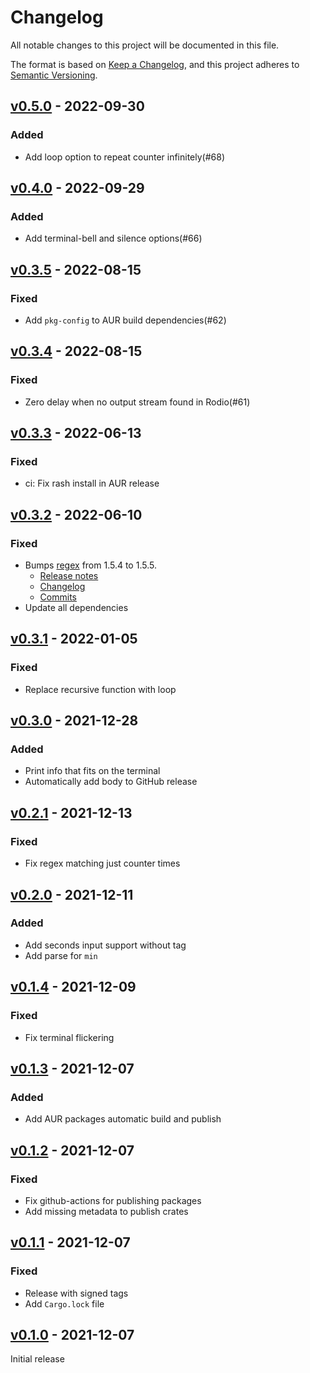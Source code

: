 # Changelog

All notable changes to this project will be documented in this file.

The format is based on [Keep a Changelog](https://keepachangelog.com/en/1.0.0/),
and this project adheres to [Semantic Versioning](https://semver.org/spec/v2.0.0.html).

## [v0.5.0](https://github.com/pando85/timer/tree/v0.5.0) - 2022-09-30

### Added

* Add loop option to repeat counter infinitely(#68)

## [v0.4.0](https://github.com/pando85/timer/tree/v0.4.0) - 2022-09-29

### Added

* Add terminal-bell and silence options(#66)

## [v0.3.5](https://github.com/pando85/timer/tree/v0.3.5) - 2022-08-15

### Fixed

* Add `pkg-config` to AUR build dependencies(#62)

## [v0.3.4](https://github.com/pando85/timer/tree/v0.3.4) - 2022-08-15

### Fixed

* Zero delay when no output stream found in Rodio(#61)

## [v0.3.3](https://github.com/pando85/timer/tree/v0.3.3) - 2022-06-13

### Fixed

* ci: Fix rash install in AUR release

## [v0.3.2](https://github.com/pando85/timer/tree/v0.3.2) - 2022-06-10

### Fixed

* Bumps [regex](https://github.com/rust-lang/regex) from 1.5.4 to 1.5.5.
  * [Release notes](https://github.com/rust-lang/regex/releases)
  * [Changelog](https://github.com/rust-lang/regex/blob/master/CHANGELOG.md)
  * [Commits](https://github.com/rust-lang/regex/compare/1.5.4...1.5.5)
* Update all dependencies

## [v0.3.1](https://github.com/pando85/timer/tree/v0.3.1) - 2022-01-05

### Fixed

* Replace recursive function with loop

## [v0.3.0](https://github.com/pando85/timer/tree/v0.3.0) - 2021-12-28

### Added

* Print info that fits on the terminal
* Automatically add body to GitHub release

## [v0.2.1](https://github.com/pando85/timer/tree/v0.2.1) - 2021-12-13

### Fixed

* Fix regex matching just counter times

## [v0.2.0](https://github.com/pando85/timer/tree/v0.2.0) - 2021-12-11

### Added

* Add seconds input support without tag
* Add parse for `min`

## [v0.1.4](https://github.com/pando85/timer/tree/v0.1.4) - 2021-12-09

### Fixed

* Fix terminal flickering

## [v0.1.3](https://github.com/pando85/timer/tree/v0.1.3) - 2021-12-07

### Added

* Add AUR packages automatic build and publish

## [v0.1.2](https://github.com/pando85/timer/tree/v0.1.2) - 2021-12-07

### Fixed

* Fix github-actions for publishing packages
* Add missing metadata to publish crates

## [v0.1.1](https://github.com/pando85/timer/tree/v0.1.1) - 2021-12-07

### Fixed

* Release with signed tags
* Add `Cargo.lock` file

## [v0.1.0](https://github.com/pando85/timer/tree/v0.1.0) - 2021-12-07

Initial release
